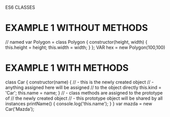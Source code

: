ES6 CLASSES

# EXAMPLE 1 WITHOUT METHODS

// named
var Polygon = class Polygon {
 constructor(height, width) {
   this.height = height;
   this.width = width;
 }
};
VAR hex = new Polygon(100,100)


# EXAMPLE  1 WITH METHODS
class Car {
   constructor(name) {
       // - this is the newly created object
       // - anything assigned here will be assigned
       //   to the object directly
       this.kind = 'Car';
       this.name = name;
   }
// - class methods are assigned to the prototype of 
   //   the newly created object
   // - this prototype object will be shared by all instances
   printName() { 
       console.log('this.name');
   }
}
var mazda = new Car('Mazda');








